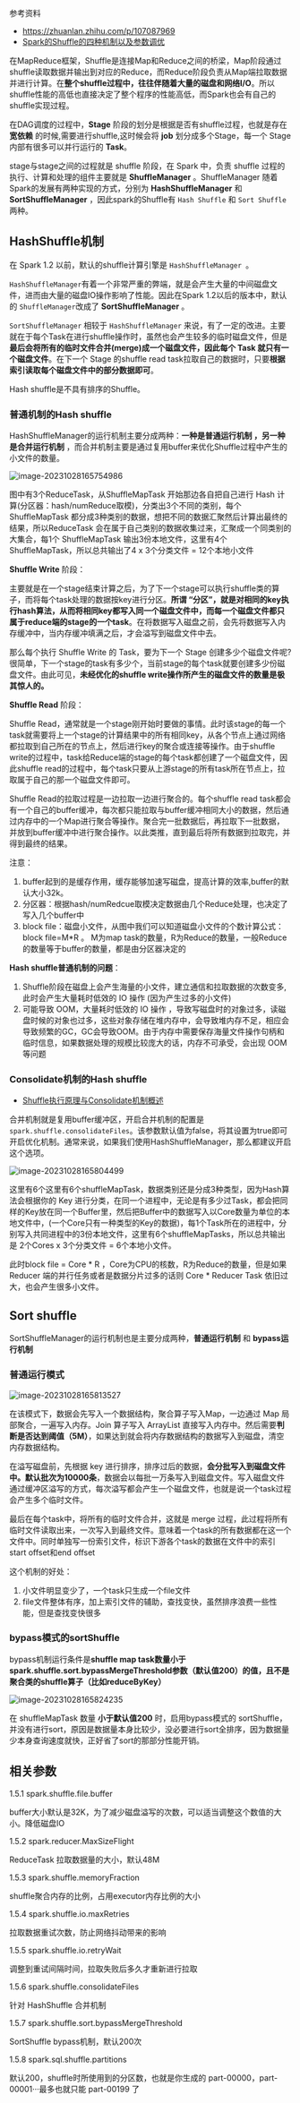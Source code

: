 参考资料

- https://zhuanlan.zhihu.com/p/107087969
- [Spark的Shuffle的四种机制以及参数调优](https://blog.csdn.net/qichangjian/article/details/88039576)

在MapReduce框架，Shuffle是连接Map和Reduce之间的桥梁，Map阶段通过shuffle读取数据并输出到对应的Reduce，而Reduce阶段负责从Map端拉取数据并进行计算。在**整个shuffle过程中，往往伴随着大量的磁盘和网络I/O**。所以shuffle性能的高低也直接决定了整个程序的性能高低，而Spark也会有自己的shuffle实现过程。

在DAG调度的过程中，**Stage** 阶段的划分是根据是否有shuffle过程，也就是存在 **宽依赖** 的时候,需要进行shuffle,这时候会将 **job** 划分成多个Stage，每一个 Stage 内部有很多可以并行运行的 **Task**。

stage与stage之间的过程就是 shuffle 阶段，在 Spark 中，负责 shuffle 过程的执行、计算和处理的组件主要就是 **ShuffleManager** 。ShuffleManager 随着Spark的发展有两种实现的方式，分别为 **HashShuffleManager** 和 **SortShuffleManager** ，因此spark的Shuffle有 `Hash Shuffle` 和 `Sort Shuffle` 两种。

## HashShuffle机制

在 Spark 1.2 以前，默认的shuffle计算引擎是 `HashShuffleManager `。

`HashShuffleManager`有着一个非常严重的弊端，就是会产生大量的中间磁盘文件，进而由大量的磁盘IO操作影响了性能。因此在Spark 1.2以后的版本中，默认的 `ShuffleManager`改成了 **SortShuffleManager** 。

`SortShuffleManager` 相较于 `HashShuffleManager` 来说，有了一定的改进。主要就在于每个Task在进行shuffle操作时，虽然也会产生较多的临时磁盘文件，但是**最后会将所有的临时文件合并(merge)成一个磁盘文件，因此每个 Task 就只有一个磁盘文件**。在下一个 Stage 的shuffle read task拉取自己的数据时，只要**根据索引读取每个磁盘文件中的部分数据即可**。

Hash shuffle是不具有排序的Shuffle。

### 普通机制的Hash shuffle

HashShuffleManager的运行机制主要分成两种：**一种是普通运行机制 ，另一种是合并运行机制** ，而合并机制主要是通过复用buffer来优化Shuffle过程中产生的小文件的数量。

![image-20231028165754986](C:\Users\Administrator\Desktop\wiki\spark\assets\image-20231028165754986.png)

图中有3个ReduceTask，从ShuffleMapTask 开始那边各自把自己进行 Hash 计算(分区器：hash/numReduce取模)，分类出3个不同的类别，每个 ShuffleMapTask 都分成3种类别的数据，想把不同的数据汇聚然后计算出最终的结果，所以ReduceTask 会在属于自己类别的数据收集过来，汇聚成一个同类别的大集合，每1个 ShuffleMapTask 输出3份本地文件，这里有4个 ShuffleMapTask，所以总共输出了4 x 3个分类文件 = 12个本地小文件

**Shuffle Write** 阶段：

主要就是在一个stage结束计算之后，为了下一个stage可以执行shuffle类的算子，而将每个task处理的数据按key进行分区。**所谓 “分区”，就是对相同的key执行hash算法，从而将相同key都写入同一个磁盘文件中，而每一个磁盘文件都只属于reduce端的stage的一个task**。在将数据写入磁盘之前，会先将数据写入内存缓冲中，当内存缓冲填满之后，才会溢写到磁盘文件中去。

那么每个执行 Shuffle Write 的 Task，要为下一个 Stage 创建多少个磁盘文件呢? 很简单，下一个stage的task有多少个，当前stage的每个task就要创建多少份磁盘文件。由此可见，**未经优化的shuffle write操作所产生的磁盘文件的数量是极其惊人的。**

**Shuffle Read** 阶段：

Shuffle Read，通常就是一个stage刚开始时要做的事情。此时该stage的每一个task就需要将上一个stage的计算结果中的所有相同key，从各个节点上通过网络都拉取到自己所在的节点上，然后进行key的聚合或连接等操作。由于shuffle write的过程中，task给Reduce端的stage的每个task都创建了一个磁盘文件，因此shuffle read的过程中，每个task只要从上游stage的所有task所在节点上，拉取属于自己的那一个磁盘文件即可。

Shuffle Read的拉取过程是一边拉取一边进行聚合的。每个shuffle read task都会有一个自己的buffer缓冲，每次都只能拉取与buffer缓冲相同大小的数据，然后通过内存中的一个Map进行聚合等操作。聚合完一批数据后，再拉取下一批数据，并放到buffer缓冲中进行聚合操作。以此类推，直到最后将所有数据到拉取完，并得到最终的结果。

注意：

1. buffer起到的是缓存作用，缓存能够加速写磁盘，提高计算的效率,buffer的默认大小32k。
2. 分区器：根据hash/numRedcue取模决定数据由几个Reduce处理，也决定了写入几个buffer中
3. block file：磁盘小文件，从图中我们可以知道磁盘小文件的个数计算公式：block file=M*R 。 M为map task的数量，R为Reduce的数量，一般Reduce的数量等于buffer的数量，都是由分区器决定的

**Hash shuffle普通机制的问题**：

1. Shuffle阶段在磁盘上会产生海量的小文件，建立通信和拉取数据的次数变多,此时会产生大量耗时低效的 IO 操作 (因为产生过多的小文件)
2. 可能导致 OOM，大量耗时低效的 IO 操作 ，导致写磁盘时的对象过多，读磁盘时候的对象也过多，这些对象存储在堆内存中，会导致堆内存不足，相应会导致频繁的GC，GC会导致OOM。由于内存中需要保存海量文件操作句柄和临时信息，如果数据处理的规模比较庞大的话，内存不可承受，会出现 OOM 等问题

### Consolidate机制的Hash shuffle

- [Shuffle执行原理与Consolidate机制概述](https://blog.51cto.com/u_15015181/2556472)

合并机制就是复用buffer缓冲区，开启合并机制的配置是`spark.shuffle.consolidateFiles`。该参数默认值为false，将其设置为true即可开启优化机制。通常来说，如果我们使用HashShuffleManager，那么都建议开启这个选项。

![image-20231028165804499](C:\Users\Administrator\Desktop\wiki\spark\assets\image-20231028165804499.png)

这里有6个这里有6个shuffleMapTask，数据类别还是分成3种类型，因为Hash算法会根据你的 Key 进行分类，在同一个进程中，无论是有多少过Task，都会把同样的Key放在同一个Buffer里，然后把Buffer中的数据写入以Core数量为单位的本地文件中，(一个Core只有一种类型的Key的数据)，每1个Task所在的进程中，分别写入共同进程中的3份本地文件，这里有6个shuffleMapTasks，所以总共输出是 2个Cores x 3个分类文件 = 6个本地小文件。

此时block file = Core * R ，Core为CPU的核数，R为Reduce的数量，但是如果 Reducer 端的并行任务或者是数据分片过多的话则 Core * Reducer Task 依旧过大，也会产生很多小文件。

## Sort shuffle

SortShuffleManager的运行机制也是主要分成两种，**普通运行机制** 和 **bypass运行机制**

### 普通运行模式

![image-20231028165813527](C:\Users\Administrator\Desktop\wiki\spark\assets\image-20231028165813527.png)

在该模式下，数据会先写入一个数据结构，聚合算子写入Map，一边通过 Map 局部聚合，一遍写入内存。Join 算子写入 ArrayList 直接写入内存中。然后需要**判断是否达到阈值（5M）**，如果达到就会将内存数据结构的数据写入到磁盘，清空内存数据结构。

在溢写磁盘前，先根据 key 进行排序，排序过后的数据，**会分批写入到磁盘文件中。默认批次为10000条**，数据会以每批一万条写入到磁盘文件。写入磁盘文件通过缓冲区溢写的方式，每次溢写都会产生一个磁盘文件，也就是说一个task过程会产生多个临时文件。

最后在每个task中，将所有的临时文件合并，这就是 merge 过程，此过程将所有临时文件读取出来，一次写入到最终文件。意味着一个task的所有数据都在这一个文件中。同时单独写一份索引文件，标识下游各个task的数据在文件中的索引start offset和end offset

这个机制的好处：

1. 小文件明显变少了，一个task只生成一个file文件
2. file文件整体有序，加上索引文件的辅助，查找变快，虽然排序浪费一些性能，但是查找变快很多

### bypass模式的sortShuffle

bypass机制运行条件是**shuffle map task数量小于spark.shuffle.sort.bypassMergeThreshold参数（默认值200）的值，且不是聚合类的shuffle算子（比如reduceByKey）**

![image-20231028165824235](C:\Users\Administrator\Desktop\wiki\spark\assets\image-20231028165824235.png)

在 shuffleMapTask 数量 **小于默认值200** 时，启用bypass模式的 sortShuffle，并没有进行sort，原因是数据量本身比较少，没必要进行sort全排序，因为数据量少本身查询速度就快，正好省了sort的那部分性能开销。

## 相关参数

1.5.1 spark.shuffle.file.buffer

buffer大小默认是32K，为了减少磁盘溢写的次数，可以适当调整这个数值的大小。降低磁盘IO

1.5.2 spark.reducer.MaxSizeFlight

ReduceTask 拉取数据量的大小，默认48M

1.5.3 spark.shuffle.memoryFraction

shuffle聚合内存的比例，占用executor内存比例的大小

1.5.4 spark.shuffle.io.maxRetries

拉取数据重试次数，防止网络抖动带来的影响

1.5.5 spark.shuffle.io.retryWait

调整到重试间隔时间，拉取失败后多久才重新进行拉取

1.5.6 spark.shuffle.consolidateFiles

针对 HashShuffle 合并机制

1.5.7 spark.shuffle.sort.bypassMergeThreshold

SortShuffle bypass机制，默认200次

1.5.8 spark.sql.shuffle.partitions

默认200，shuffle时所使用到的分区数，也就是你生成的 part-00000，part-00001···最多也就只能 part-00199 了